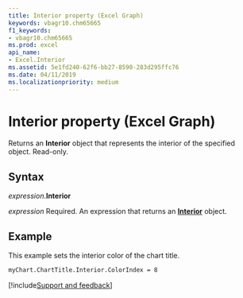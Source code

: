 ```yaml
---
title: Interior property (Excel Graph)
keywords: vbagr10.chm65665
f1_keywords:
- vbagr10.chm65665
ms.prod: excel
api_name:
- Excel.Interior
ms.assetid: 5e1fd240-62f6-bb27-8590-283d295ffc76
ms.date: 04/11/2019
ms.localizationpriority: medium
---
```



# Interior property (Excel Graph)

Returns an **Interior** object that represents the interior of the specified object. Read-only.

## Syntax

_expression_.**Interior**

_expression_ Required. An expression that returns an **[Interior](Excel.Interior-graph-object.md)** object.

## Example

This example sets the interior color of the chart title.

```vb
myChart.ChartTitle.Interior.ColorIndex = 8
```

[!include[Support and feedback](~/includes/feedback-boilerplate.md)]
